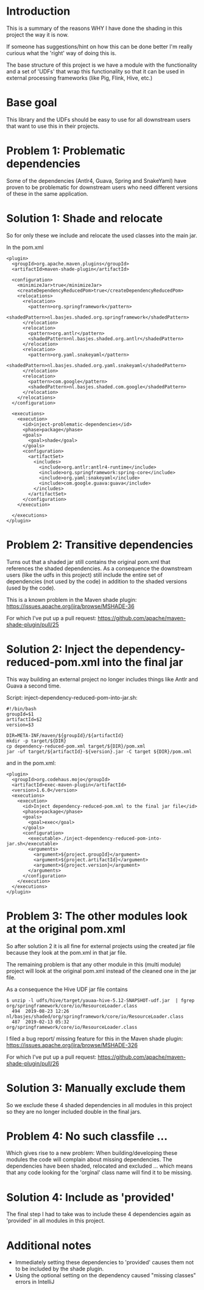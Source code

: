 Introduction
===
This is a summary of the reasons WHY I have done the shading in this project the way it is now.

If someone has suggestions/hint on how this can be done better I'm really curious what the 'right' way of doing this is.

The base structure of this project is we have a module with the functionality and a set of 'UDFs'
that wrap this functionality so that it can be used in external processing frameworks (like Pig, Flink, Hive, etc.)

Base goal
===
This library and the UDFs should be easy to use for all downstream users that want to use this in their projects.

Problem 1: Problematic dependencies
===
Some of the dependencies (Antlr4, Guava, Spring and SnakeYaml) have proven to be problematic
for downstream users who need different versions of these in the same application.

Solution 1: Shade and relocate
===
So for only these we include and relocate the used classes into the main jar.

In the pom.xml

    <plugin>
      <groupId>org.apache.maven.plugins</groupId>
      <artifactId>maven-shade-plugin</artifactId>

      <configuration>
        <minimizeJar>true</minimizeJar>
        <createDependencyReducedPom>true</createDependencyReducedPom>
        <relocations>
          <relocation>
            <pattern>org.springframework</pattern>
            <shadedPattern>nl.basjes.shaded.org.springframework</shadedPattern>
          </relocation>
          <relocation>
            <pattern>org.antlr</pattern>
            <shadedPattern>nl.basjes.shaded.org.antlr</shadedPattern>
          </relocation>
          <relocation>
            <pattern>org.yaml.snakeyaml</pattern>
            <shadedPattern>nl.basjes.shaded.org.yaml.snakeyaml</shadedPattern>
          </relocation>
          <relocation>
            <pattern>com.google</pattern>
            <shadedPattern>nl.basjes.shaded.com.google</shadedPattern>
          </relocation>
        </relocations>
      </configuration>

      <executions>
        <execution>
          <id>inject-problematic-dependencies</id>
          <phase>package</phase>
          <goals>
            <goal>shade</goal>
          </goals>
          <configuration>
            <artifactSet>
              <includes>
                <include>org.antlr:antlr4-runtime</include>
                <include>org.springframework:spring-core</include>
                <include>org.yaml:snakeyaml</include>
                <include>com.google.guava:guava</include>
              </includes>
            </artifactSet>
          </configuration>
        </execution>

      </executions>
    </plugin>

Problem 2: Transitive dependencies
===
Turns out that a shaded jar still contains the original pom.xml that references the shaded dependencies.
As a consequence the downstream users (like the udfs in this project) still include the entire set of
dependencies (not used by the code) in addition to the shaded versions (used by the code).

This is a known problem in the Maven shade plugin: https://issues.apache.org/jira/browse/MSHADE-36

For which I've put up a pull request: https://github.com/apache/maven-shade-plugin/pull/25

Solution 2: Inject the dependency-reduced-pom.xml into the final jar
===
This way building an external project no longer includes things like Antlr and Guava a second time.

Script: inject-dependency-reduced-pom-into-jar.sh:

    #!/bin/bash
    groupId=$1
    artifactId=$2
    version=$3

    DIR=META-INF/maven/${groupId}/${artifactId}
    mkdir -p target/${DIR}
    cp dependency-reduced-pom.xml target/${DIR}/pom.xml
    jar -uf target/${artifactId}-${version}.jar -C target ${DIR}/pom.xml

and in the pom.xml:

    <plugin>
      <groupId>org.codehaus.mojo</groupId>
      <artifactId>exec-maven-plugin</artifactId>
      <version>1.6.0</version>
      <executions>
        <execution>
          <id>Inject dependency-reduced-pom.xml to the final jar file</id>
          <phase>package</phase>
          <goals>
            <goal>exec</goal>
          </goals>
          <configuration>
            <executable>./inject-dependency-reduced-pom-into-jar.sh</executable>
            <arguments>
              <argument>${project.groupId}</argument>
              <argument>${project.artifactId}</argument>
              <argument>${project.version}</argument>
            </arguments>
          </configuration>
        </execution>
      </executions>
    </plugin>


Problem 3: The other modules look at the original pom.xml
===
So after solution 2 it is all fine for external projects using the created jar file because they look at
the pom.xml in that jar file.

The remaining problem is that any other module in this (multi module) project will look at the original pom.xml
instead of the cleaned one in the jar file.

As a consequence the Hive UDF jar file contains

    $ unzip -l udfs/hive/target/yauaa-hive-5.12-SNAPSHOT-udf.jar  | fgrep org/springframework/core/io/ResourceLoader.class
      494  2019-08-23 12:26 nl/basjes/shaded/org/springframework/core/io/ResourceLoader.class
      487  2019-02-13 05:32 org/springframework/core/io/ResourceLoader.class

I filed a bug report/ missing feature for this in the Maven shade plugin: https://issues.apache.org/jira/browse/MSHADE-326

For which I've put up a pull request: https://github.com/apache/maven-shade-plugin/pull/26

Solution 3: Manually exclude them
===
So we exclude these 4 shaded dependencies in all modules in this project so they are no longer included double in the final jars.

Problem 4: No such classfile ...
===
Which gives rise to a new problem: When building/developing these modules the code will complain about missing dependencies.
The dependencies have been shaded, relocated and excluded ... which means that any code looking for the 'orginal'
class name will find it to be missing.

Solution 4: Include as 'provided'
===
The final step I had to take was to include these 4 dependencies again as 'provided' in all modules in this project.

Additional notes
===
- Immediately setting these dependencies to 'provided' causes them not to be included by the shade plugin.
- Using the optional setting on the dependency caused "missing classes" errors in IntelliJ
